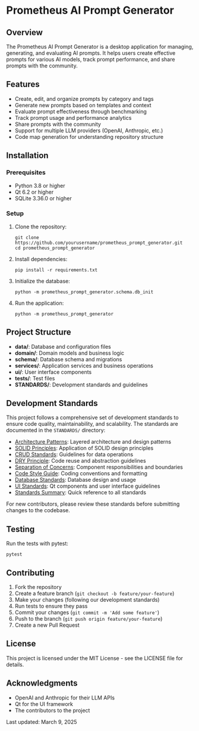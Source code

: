 # Prometheus AI Prompt Generator

## Overview

The Prometheus AI Prompt Generator is a desktop application for managing, generating, and evaluating AI prompts. It helps users create effective prompts for various AI models, track prompt performance, and share prompts with the community.

## Features

- Create, edit, and organize prompts by category and tags
- Generate new prompts based on templates and context
- Evaluate prompt effectiveness through benchmarking
- Track prompt usage and performance analytics
- Share prompts with the community
- Support for multiple LLM providers (OpenAI, Anthropic, etc.)
- Code map generation for understanding repository structure

## Installation

### Prerequisites

- Python 3.8 or higher
- Qt 6.2 or higher
- SQLite 3.36.0 or higher

### Setup

1. Clone the repository:
   ```
   git clone https://github.com/yourusername/prometheus_prompt_generator.git
   cd prometheus_prompt_generator
   ```

2. Install dependencies:
   ```
   pip install -r requirements.txt
   ```

3. Initialize the database:
   ```
   python -m prometheus_prompt_generator.schema.db_init
   ```

4. Run the application:
   ```
   python -m prometheus_prompt_generator
   ```

## Project Structure

- **data/**: Database and configuration files
- **domain/**: Domain models and business logic
- **schema/**: Database schema and migrations
- **services/**: Application services and business operations
- **ui/**: User interface components
- **tests/**: Test files
- **STANDARDS/**: Development standards and guidelines

## Development Standards

This project follows a comprehensive set of development standards to ensure code quality, maintainability, and scalability. The standards are documented in the `STANDARDS/` directory:

- [Architecture Patterns](./STANDARDS/Architecture_Patterns.md): Layered architecture and design patterns
- [SOLID Principles](./STANDARDS/SOLID_Principles.md): Application of SOLID design principles
- [CRUD Standards](./STANDARDS/CRUD_Standards.md): Guidelines for data operations
- [DRY Principle](./STANDARDS/DRY_Principle.md): Code reuse and abstraction guidelines
- [Separation of Concerns](./STANDARDS/Separation_of_Concerns.md): Component responsibilities and boundaries
- [Code Style Guide](./STANDARDS/Code_Style_Guide.md): Coding conventions and formatting
- [Database Standards](./STANDARDS/Database_Standards.md): Database design and usage
- [UI Standards](./STANDARDS/UI_Standards.md): Qt components and user interface guidelines
- [Standards Summary](./STANDARDS/Standards_Summary.md): Quick reference to all standards

For new contributors, please review these standards before submitting changes to the codebase.

## Testing

Run the tests with pytest:

```
pytest
```

## Contributing

1. Fork the repository
2. Create a feature branch (`git checkout -b feature/your-feature`)
3. Make your changes (following our development standards)
4. Run tests to ensure they pass
5. Commit your changes (`git commit -m 'Add some feature'`)
6. Push to the branch (`git push origin feature/your-feature`)
7. Create a new Pull Request

## License

This project is licensed under the MIT License - see the LICENSE file for details.

## Acknowledgments

- OpenAI and Anthropic for their LLM APIs
- Qt for the UI framework
- The contributors to the project

Last updated: March 9, 2025 